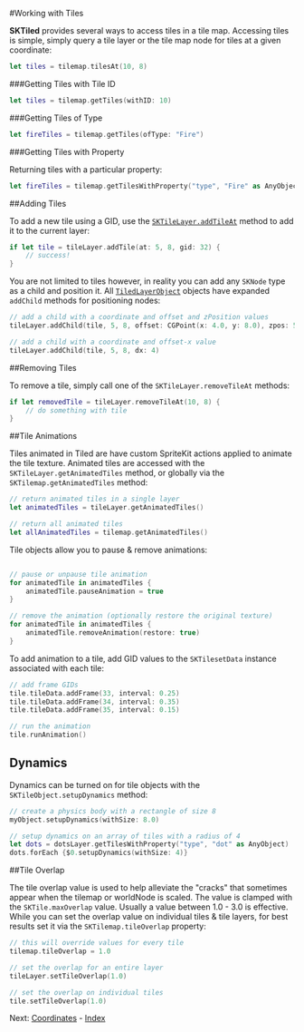 #Working with Tiles

**SKTiled** provides several ways to access tiles in a tile map. Accessing tiles is simple, simply query a tile layer or the tile map node for tiles at a given coordinate:

```swift
let tiles = tilemap.tilesAt(10, 8)
```

###Getting Tiles with Tile ID

```swift
let tiles = tilemap.getTiles(withID: 10)
```

###Getting Tiles of Type

```swift
let fireTiles = tilemap.getTiles(ofType: "Fire")
```

###Getting Tiles with Property

Returning tiles with a particular property:

```swift
let fireTiles = tilemap.getTilesWithProperty("type", "Fire" as AnyObject)
```

##Adding Tiles

To add a new tile using a GID, use the [`SKTileLayer.addTileAt`](Classes/SKTileLayer.html#addTileAt) method to add it to the current layer:

```swift
if let tile = tileLayer.addTile(at: 5, 8, gid: 32) {
    // success!
}
```

You are not limited to tiles however, in reality you can add any `SKNode` type as a child and position it. All [`TiledLayerObject`](Classes/TiledLayerObject.html) objects have expanded `addChild` methods for positioning nodes:


```swift
// add a child with a coordinate and offset and zPosition values
tileLayer.addChild(tile, 5, 8, offset: CGPoint(x: 4.0, y: 8.0), zpos: 50)

// add a child with a coordinate and offset-x value
tileLayer.addChild(tile, 5, 8, dx: 4)
```


##Removing Tiles

To remove a tile, simply call one of the `SKTileLayer.removeTileAt` methods:

```swift
if let removedTile = tileLayer.removeTileAt(10, 8) {
    // do something with tile
}
```

##Tile Animations

Tiles animated in Tiled are have custom SpriteKit actions applied to animate the tile texture. Animated tiles are accessed with the `SKTileLayer.getAnimatedTiles` method, or globally via the `SKTilemap.getAnimatedTiles` method:

```swift
// return animated tiles in a single layer
let animatedTiles = tileLayer.getAnimatedTiles()

// return all animated tiles
let allAnimatedTiles = tilemap.getAnimatedTiles()
```

Tile objects allow you to pause & remove animations:


```swift

// pause or unpause tile animation 
for animatedTile in animatedTiles {
    animatedTile.pauseAnimation = true
}

// remove the animation (optionally restore the original texture)
for animatedTile in animatedTiles {
    animatedTile.removeAnimation(restore: true)
}
```

To add animation to a tile, add GID values to the `SKTilesetData` instance associated with each tile:

```swift
// add frame GIDs
tile.tileData.addFrame(33, interval: 0.25)
tile.tileData.addFrame(34, interval: 0.35)
tile.tileData.addFrame(35, interval: 0.15)

// run the animation
tile.runAnimation()
```

## Dynamics

Dynamics can be turned on for tile objects with the `SKTileObject.setupDynamics` method:

```swift
// create a physics body with a rectangle of size 8
myObject.setupDynamics(withSize: 8.0)

// setup dynamics on an array of tiles with a radius of 4
let dots = dotsLayer.getTilesWithProperty("type", "dot" as AnyObject)
dots.forEach {$0.setupDynamics(withSize: 4)}
```

##Tile Overlap

The tile overlap value is used to help alleviate the "cracks" that sometimes appear when the tilemap or worldNode is scaled. The value is clamped with the `SKTile.maxOverlap` value. Usually a value between 1.0 - 3.0 is effective. While you can set the overlap value on individual tiles & tile layers, for best results set it via the `SKTilemap.tileOverlap` property:

```swift
// this will override values for every tile
tilemap.tileOverlap = 1.0

// set the overlap for an entire layer
tileLayer.setTileOverlap(1.0)

// set the overlap on individual tiles
tile.setTileOverlap(1.0)
```


Next: [Coordinates](coordinates.html) - [Index](Tutorial.html)
